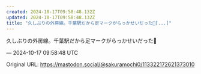 ```yaml
---
created: 2024-10-17T09:58:48.132Z
updated: 2024-10-17T09:58:48.132Z
title: "久しぶりの外房線。千葉駅だから足マークがらっかせいだった🙂[...]"
---
```


<p>久しぶりの外房線。千葉駅だから足マークがらっかせいだった🙂</p>

&mdash; 2024-10-17 09:58:48 UTC

Original URL: https://mastodon.social/@sakuramochi0/113322172621373010
